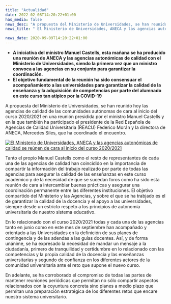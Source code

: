 ```yaml
---
title: "Actualidad"
date: 2022-02-08T14:20:22+01:00
has_media: false
news_desc: "A propuesta del Ministerio de Universidades, se han reunido hoy las agencias de calidad de las comunidades autónomas de cara al inicio del curso 2020/2021 en una reunión presidida por el ministro Manuel Castells y en la que también ha participado el presidente de la Red Española de Agencias de Calidad Universitaria (REACU) Federico Morán y la directora de ANECA, Mercedes Siles, que ha coordinado el encuentro."
news_title: " El Ministerio de Universidades, ANECA y las agencias autonómicas de calidad se reúnen de cara al inicio del curso 2020/2021"

news_date: 2020-09-09T14:20:22+01:00
---
```

<ul>
<li><b>A iniciativa del ministro Manuel Castells, esta ma&ntilde;ana se ha producido una reuni&oacute;n de ANECA y las agencias auton&oacute;micas de calidad con el Ministerio de Universidades, siendo la primera vez que un ministro convoca a las agencias en su conjunto para garantizar la coordinaci&oacute;n.</b></li>
<li><b>El objetivo fundamental de la reuni&oacute;n ha sido consensuar el acompa&ntilde;amiento a las universidades para garantizar la calidad de la ense&ntilde;anza y la adquisici&oacute;n de competencias por parte del alumnado en este curso tan at&iacute;pico por la COVID-19</b></li>
</ul>
<p>A propuesta del Ministerio de Universidades, se han reunido hoy las agencias de calidad de las comunidades aut&oacute;nomas de cara al inicio del curso 2020/2021 en una reuni&oacute;n presidida por el ministro Manuel Castells y en la que tambi&eacute;n ha participado el presidente de la Red Espa&ntilde;ola de Agencias de Calidad Universitaria (REACU) Federico Mor&aacute;n y la directora de ANECA, Mercedes Siles, que ha coordinado el encuentro.</p>
<p><a title="El Ministerio de Universidades, ANECA y las agencias auton&oacute;micas de calidad se re&uacute;nen de cara al inicio del curso 2020/2021" href="./images/news/universidades_reunion_inicio_curso2.jpg" rel="lightbox[DetalleArticulo]"><img src="./images/news/universidades_reunion_inicio_curso2.jpg" alt="El Ministerio de Universidades, ANECA y las agencias auton&oacute;micas de calidad se re&uacute;nen de cara al inicio del curso 2020/2021" /></a></p>
<p>Tanto el propio Manuel Castells como el resto de representantes de cada una de las agencias de calidad han coincidido en la importancia de compartir la informaci&oacute;n del trabajo realizado por parte de todas las agencias para asegurar la calidad de las ense&ntilde;anzas en este curso acad&eacute;mico y de la necesidad de que se sucedan foros como ha sido esta reuni&oacute;n de cara a intercambiar buenas pr&aacute;cticas y asegurar una coordinaci&oacute;n permanente entre las diferentes instituciones. El objetivo compartido del Ministerio y las Agencias, y sobre el que se ha trabjado es el de garantizar la calidad de la docencia y el apoyo a las universidades, siempre desde un estricto respeto a los principios de autonom&iacute;a universitaria de nuestro sistema educativo.</p>
<p>En lo relacionado con el curso 2020/2021 todas y cada una de las agencias tanto en junio como en este mes de septiembre han acompa&ntilde;ado y orientado a las Universidades en la definici&oacute;n de sus planes de contingencia y de las adendas a las gu&iacute;as docentes. As&iacute;, y de forma un&aacute;nime, se ha expresado la necesidad de mandar un mensaje a la ciudadan&iacute;a, primero de tranquilidad y certidumbre en lo relacionado con las competencias y la propia calidad de la docencia y las ense&ntilde;anzas universitarias y segundo de confianza en los diferentes actores de la comunidad universitaria ante el reto que supone el nuevo curso.</p>
<p>En adelante, se ha corroborado el compromiso de todas las partes de mantener reuniones peri&oacute;dicas que permitan no s&oacute;lo compartir aspectos relacionados con la coyuntura concreta sino planes a medio plazo que permitan una preparaci&oacute;n estrat&eacute;gica de los diferentes retos que encare nuestro sistema universitario.</p>
